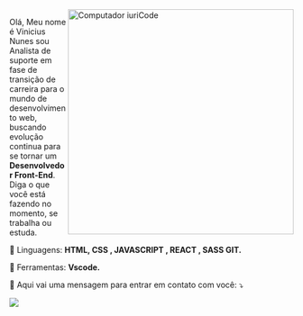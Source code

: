 <img src="https://raw.githubusercontent.com/MicaelliMedeiros/micaellimedeiros/master/image/computer-illustration.png" min-width="400px" max-width="400px" width="400px" align="right" alt="Computador iuriCode">

<p align="left"> 
  Olá, Meu nome é Vinicius Nunes sou Analista de suporte em fase de transição de carreira para o mundo de desenvolvimento web, buscando evolução continua para se tornar um  <strong>Desenvolvedor Front-End</strong>.<br>
  Diga o que você está fazendo no momento, se trabalha ou estuda.
</p>

<p align="left">
  🦄 Linguagens: <strong>HTML, CSS , JAVASCRIPT , REACT , SASS GIT. </strong>
</p>

<p align="left">
  💼 Ferramentas: <strong>Vscode.</strong>
</p>

<p align="left">
  💌 Aqui vai uma mensagem para entrar em contato com você: ⤵️
</p>


  
  <a href="https://www.linkedin.com/in/vinicius-nunes-teixeira-da-silva-02408365/" alt="Linkedin">
  <img src="https://img.shields.io/badge/-Linkedin-0e76a8?style=flat-square&logo=Linkedin&logoColor=white&link=LINK-DO-SEU-LINKEDIN" /></a>
